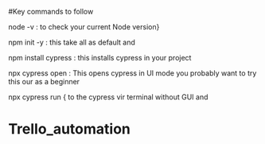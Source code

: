 #Key commands to follow 

node -v : to check your current Node version}  

npm init -y  :  this take all as default and 

npm install cypress :  this installs cypress in your project 

npx cypress open :  This opens cypress in UI mode you probably want to try this our as a beginner 


npx cypress run { to the cypress vir terminal without GUI and 

# Trello_automation
